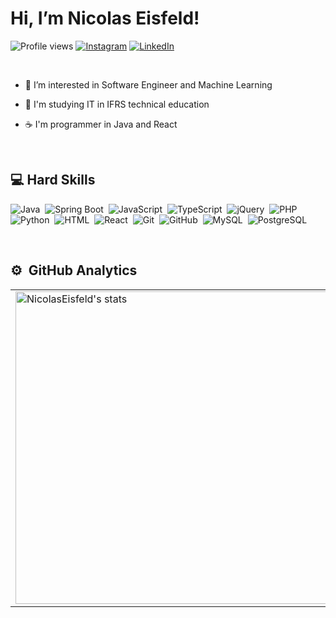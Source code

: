 
<h1 align="left">Hi, I’m Nicolas Eisfeld! </h1>

<p align="left"> <img src="https://komarev.com/ghpvc/?username=NicolasEisfeld&color=232323" alt="Profile views" />
<a href="https://www.instagram.com/nico.eisfeld/"><img src="https://img.shields.io/badge/Instagram-262626.svg??style=for-the-badge&logo=instagram" alt="Instagram"/></a> 
<a href="https://www.linkedin.com/in/nicolas-eisfeld/"><img src="https://custom-icon-badges.demolab.com/badge/LinkedIn-262626?logo=linkedin-white&logoColor=fff" alt="LinkedIn"/></a> </p>


<br />
<div align="left">

- 🎲 I’m interested in Software Engineer and Machine Learning
  
- 📖 I'm studying IT in IFRS technical education
  
- ☕ I'm programmer in Java and React


</div>

<br />

## 💻 Hard Skills
![Java](https://img.shields.io/badge/Java-262626.svg??style=for-the-badge&logo=openjdk&logoColor=white)&nbsp;
![Spring Boot](https://img.shields.io/badge/Spring_Boot-262626?style=flat&logo=Spring)&nbsp;
![JavaScript](https://img.shields.io/badge/-JavaScript-262626?style=flat&logo=javascript)&nbsp;
![TypeScript](https://img.shields.io/badge/-TypeScript-262626?style=flat&logo=typescript)&nbsp;
![jQuery](https://img.shields.io/badge/jQuery-262626.svg??style=for-the-badge&logo=jquery&logoColor=blue)&nbsp;
![PHP](https://img.shields.io/badge/PHP-262626.svg??style=for-the-badge&logo=php)&nbsp;
![Python](https://img.shields.io/badge/-Python-262626?style=flat&logo=python)&nbsp;
![HTML](https://img.shields.io/badge/-HTML-262626?style=flat&logo=HTML5)&nbsp;
![React](https://img.shields.io/badge/React-262626.svg??style=for-the-badge&logo=react)&nbsp;
![Git](https://img.shields.io/badge/-Git-262626?style=flat&logo=git)&nbsp;
![GitHub](https://img.shields.io/badge/-GitHub-262626?style=flat&logo=github)&nbsp;
![MySQL](https://img.shields.io/badge/-MySQL-262626?style=flat&logo=mysql)&nbsp;
![PostgreSQL](https://img.shields.io/badge/-PostgreSQL-262626?style=flat&logo=postgresql)&nbsp;

<br />

## ⚙️ &nbsp;GitHub Analytics
<div align="center">
  <table >
    <tr>
      <td>
        <img width="500em" src="https://github-readme-stats.vercel.app/api?username=NicolasEisfeld&show_icons=true&theme=apprentice" alt="NicolasEisfeld's stats"/>
      </td>
      <td>
        <img width="400em" src="https://github-readme-stats.vercel.app/api/top-langs/?username=NicolasEisfeld&layout=compact&theme=apprentice" alt="NicolasEisfeld's most languages"/>
      </td>
    </tr>
  </table>
</div>


<br />

